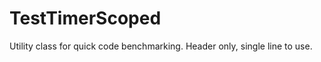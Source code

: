 TestTimerScoped
===============

Utility class for quick code benchmarking. Header only, single line to use.
